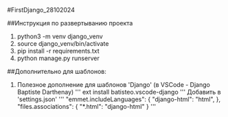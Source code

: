 #FirstDjango_28102024

##Инструкция по развертыванию проекта
1. python3 -m venv django_venv
2. source django_venv/bin/activate
3. pip install -r requirements.txt
4. python manage.py runserver

##Дополнительно для шаблонов:
1. Полезное дополнение для шаблонов 'Django' (в VSCode - Django Baptiste Darthenay)
'''
ext install batisteo.vscode-django
'''
Добавить в 'settings.json'
'''
"emmet.includeLanguages": {
    "django-html": "html",
},
"files.associations": {
    "*.html": "django-html"
}
'''